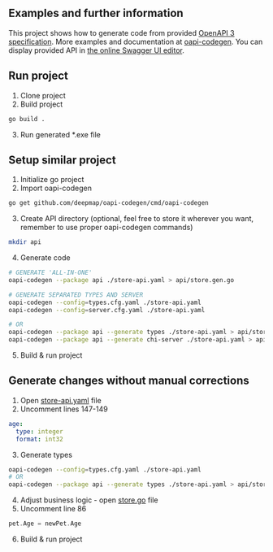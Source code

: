 ## Examples and further information

This project shows how to generate code from provided [OpenAPI 3 specification](https://swagger.io/specification/). More examples and documentation at [oapi-codegen](https://github.com/deepmap/oapi-codegen). You can display provided API in [the online Swagger UI editor](https://editor.swagger.io/).


## Run project
1. Clone project
2. Build project
```bash
go build .
```
3. Run generated *.exe file


## Setup similar project

1. Initialize go project
2. Import oapi-codegen
```bash
go get github.com/deepmap/oapi-codegen/cmd/oapi-codegen
```
3. Create API directory (optional, feel free to store it wherever you want, remember to use proper oapi-codegen commands)
```bash
mkdir api
```
4. Generate code
```bash
# GENERATE 'ALL-IN-ONE'
oapi-codegen --package api ./store-api.yaml > api/store.gen.go

# GENERATE SEPARATED TYPES AND SERVER
oapi-codegen --config=types.cfg.yaml ./store-api.yaml
oapi-codegen --config=server.cfg.yaml ./store-api.yaml

# OR
oapi-codegen --package api --generate types ./store-api.yaml > api/store-types.gen.go
oapi-codegen --package api --generate chi-server ./store-api.yaml > api/store-server.gen.go
```
5. Build & run project


## Generate changes without manual corrections

1. Open [store-api.yaml](https://github.com/bartekstrach/OpenAPIChi/blob/master/store-api.yaml) file
2. Uncomment lines 147-149
```yaml
age:
  type: integer
  format: int32
```
3. Generate types
```bash
oapi-codegen --config=types.cfg.yaml ./store-api.yaml
# OR
oapi-codegen --package api --generate types ./store-api.yaml > api/store-types.gen.go
```
4. Adjust business logic - open [store.go](https://github.com/bartekstrach/OpenAPIChi/blob/master/api/store.go) file
5. Uncomment line 86
```go
pet.Age = newPet.Age
```
6. Build & run project

